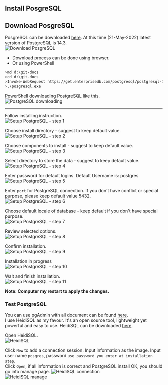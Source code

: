 ## Install PosgreSQL

## Download PosgreSQL
PosgreSQL can be downloaded [here](https://www.postgresql.org/download/). At this time (21-May-2022) latest version of PostgreSQL is 14.3.  
![Download PosgreSQL](setup-git/images/postgresql-download.png)
* Download process can be done using browser.
* Or using PowerShell  
```sh
>md d:\git-docs
>cd d:\git-docs
>Invoke-WebRequest https://get.enterprisedb.com/postgresql/postgresql-14.3-1-windows-x64.exe -OutFile posgresql.exe
>.\posgresql.exe
```

PowerShell downloading PostgreSQL like this.  
![PostgreSQL downloading](setup-git/images/posgre-downloading.png)

---
Follow installing instruction.  
![Setup PostgreSQL - step 1](setup-git/images/postgresql-setup-s1.png)

Choose install directory - suggest to keep default value.  
![Setup PostgreSQL - step 2](setup-git/images/postgresql-setup-s2.png)

Choose components to install - suggest to keep default value.  
![Setup PostgreSQL - step 3](setup-git/images/postgresql-setup-s3.png)

Select directory to store the data - suggest to keep default value.  
![Setup PostgreSQL - step 4](setup-git/images/postgresql-setup-s4.png)

Enter password for default logins. Default Username is: postgres  
![Setup PostgreSQL - step 5](setup-git/images/postgresql-setup-s5.png)

Enter `port` for PostgreSQL connection. If you don't have conflict or special purpose, please keep default value 5432.  
![Setup PostgreSQL - step 6](setup-git/images/postgresql-setup-s6.png)

Choose default locale of database - keep default if you don't have special purpose.  
![Setup PostgreSQL - step 7](setup-git/images/postgresql-setup-s7.png)

Review selected options.  
![Setup PostgreSQL - step 8](setup-git/images/postgresql-setup-s8.png)

Confirm installation.  
![Setup PostgreSQL - step 9](setup-git/images/postgresql-setup-s9.png)

Installation in progress  
![Setup PostgreSQL - step 10](setup-git/images/postgresql-setup-s10.png)

Wait and finish installation.  
![Setup PostgreSQL - step 11](setup-git/images/postgresql-setup-s11-finish.png)

**Note: Computer my restart to apply the changes.**

### Test PostgreSQL
You can use pgAdmin with all document can be found [here](https://www.pgadmin.org/docs/pgadmin4/development/getting_started.html).  
I use HeidiSQL as my favour. It's an open source tool, lightweight yet powerful and easy to use. HeidiSQL can be downloaded [here](https://www.heidisql.com/).  

Open HeidiSQL.  
![HeidiSQL](setup-git/images/heidisql-s1.png)  

Click `New` to add a connection session. Input information as the image. Input user name `posgres`, password `use password you enter at installation step`.  
Click `Open`, if all information is correct and PostgreSQL install OK, you should go into manage page.
![HeidiSQL connection](setup-git/images/heidisql-s2.png)  
![HeidiSQL manage](setup-git/images/heidisql-s3.png)  
